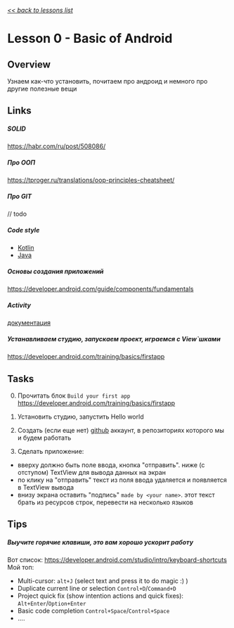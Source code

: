 [*<< back to lessons list*](../readme.md)

# Lesson 0 - Basic of Android
## Overview
Узнаем как-что установить, почитаем про андроид и немного про другие полезные вещи 

## Links 
##### SOLID 
https://habr.com/ru/post/508086/

##### Про ООП
https://tproger.ru/translations/oop-principles-cheatsheet/

##### Про GIT 
// todo  

##### Code style
- [Kotlin](https://developer.android.com/kotlin/style-guide)
- [Java](https://google.github.io/styleguide/javaguide.html) 

##### Основы создания приложений
https://developer.android.com/guide/components/fundamentals

##### Activity
[документация](https://developer.android.com/reference/android/app/Activity)

##### Устанавливаем студию, запускаем проект, играемся с View`шками 
https://developer.android.com/training/basics/firstapp

## Tasks
0. Прочитать блок `Build your first app`   
https://developer.android.com/training/basics/firstapp

1. Установить студию, запустить Hello world 
2. Создать (если еще нет) [github](https://github.com/) аккаунт, в репозиториях которого мы и будем работать 
3. Сделать приложение:
- вверху должно быть поле ввода, кнопка "отправить". 
ниже (с отступом) TextView для вывода данных на экран
- по клику на "отправить" текст из поля ввода удаляется и появляется в TextView вывода
- внизу экрана оставить "подпись" `made by <your name>`. 
этот текст брать из ресурсов строк, перевести на несколько языков

## Tips 
##### Выучите горячие клавиши, это вам хорошо ускорит работу 
Вот список: https://developer.android.com/studio/intro/keyboard-shortcuts
Мой топ:
- Multi-cursor: `alt+J` (select text and press it to do magic :) )
- Duplicate current line or selection	`Control+D`/`Command+D`
- Project quick fix (show intention actions and quick fixes):	`Alt+Enter`/`Option+Enter`
- Basic code completion	`Control+Space`/`Control+Space`
- ....